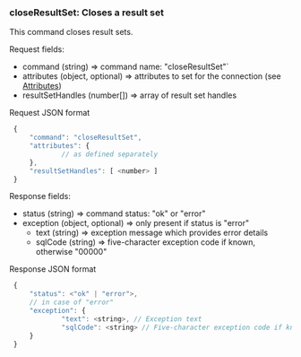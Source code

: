 ### closeResultSet: Closes a result set

This command closes result sets.

Request fields:

  * command (string) => command name: "closeResultSet"`
  * attributes (object, optional) => attributes to set for the connection (see [Attributes](../WebsocketAPIV1.md#attributes-session-and-database-properties))
  * resultSetHandles (number[]) => array of result set handles

Request JSON format
```javascript
 {
     "command": "closeResultSet",
     "attributes": {
             // as defined separately
     },
     "resultSetHandles": [ <number> ]
 }
```

Response fields:

  * status (string) => command status: "ok" or "error"
  * exception (object, optional) =>  only present if status is "error"
    * text (string) => exception message which provides error details
    * sqlCode (string) => five-character exception code if known, otherwise "00000"

Response JSON format
```javascript
 {
     "status": <"ok" | "error">,
     // in case of "error"
     "exception": {
             "text": <string>, // Exception text
             "sqlCode": <string> // Five-character exception code if known, otherwise "00000"
     }
 }
```
